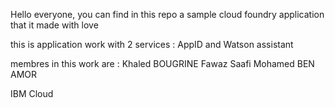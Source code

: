 Hello everyone,
you can find in this repo a sample cloud foundry application that it made with love

this is application work with 2 services : AppID and Watson assistant 

membres in this work are :
Khaled BOUGRINE 
Fawaz Saafi 
Mohamed BEN AMOR 

IBM Cloud  
